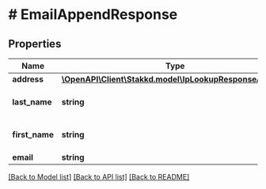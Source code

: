 # # EmailAppendResponse

## Properties

Name | Type | Description | Notes
------------ | ------------- | ------------- | -------------
**address** | [**\OpenAPI\Client\Stakkd.model\IpLookupResponseAddress**](IpLookupResponseAddress.md) |  | [optional]
**last_name** | **string** | The last name for the person. | [optional]
**first_name** | **string** | The first name for the person. | [optional]
**email** | **string** | The email. | [optional]

[[Back to Model list]](../../README.md#models) [[Back to API list]](../../README.md#endpoints) [[Back to README]](../../README.md)
